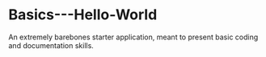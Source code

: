 # Basics---Hello-World
An extremely barebones starter application, meant to present basic coding and documentation skills.
